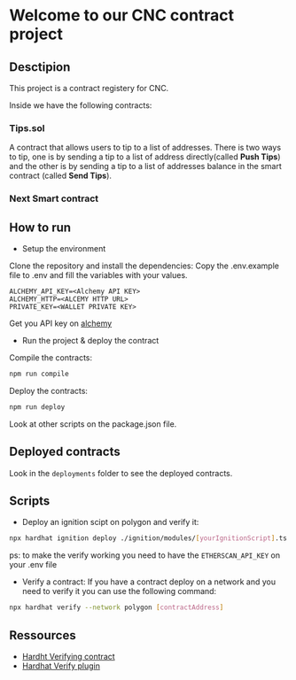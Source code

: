 # Welcome to our CNC contract project

## Desctipion

This project is a contract registery for CNC.

Inside we have the following contracts:

### Tips.sol

A contract that allows users to tip to a list of addresses.
There is two ways to tip, one is by sending a tip to a list of address directly(called **Push Tips**) and the other is by sending a tip to a list of addresses balance in the smart contract (called **Send Tips**).

### Next Smart contract

## How to run

- Setup the environment

Clone the repository and install the dependencies:
Copy the .env.example file to .env and fill the variables with your values.

```env
ALCHEMY_API_KEY=<Alchemy API KEY>
ALCHEMY_HTTP=<ALCEMY HTTP URL>
PRIVATE_KEY=<WALLET PRIVATE KEY>
```

Get you API key on [alchemy](https://www.alchemy.com/)

- Run the project & deploy the contract

Compile the contracts:

```bash
npm run compile
```

Deploy the contracts:

```bash
npm run deploy
```

Look at other scripts on the package.json file.

## Deployed contracts

Look in the `deployments` folder to see the deployed contracts.

## Scripts

- Deploy an ignition scipt on polygon and verify it:

```bash
npx hardhat ignition deploy ./ignition/modules/[yourIgnitionScript].ts --network polygon --verify
```

ps: to make the verify working you need to have the `ETHERSCAN_API_KEY` on your .env file

- Verify a contract:
  If you have a contract deploy on a network and you need to verify it you can use the following command:

```bash
npx hardhat verify --network polygon [contractAddress]
```

## Ressources

- [Hardht Verifying contract](https://hardhat.org/hardhat-runner/docs/guides/verifying)
- [Hardhat Verify plugin](https://hardhat.org/hardhat-runner/plugins/nomicfoundation-hardhat-verify)
